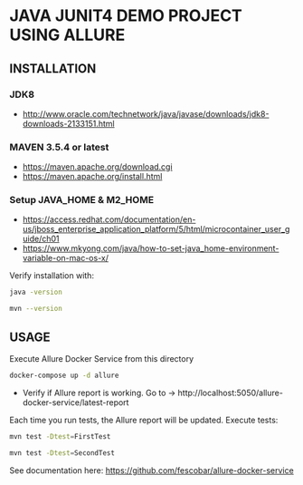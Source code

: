 # JAVA JUNIT4 DEMO PROJECT USING ALLURE

## INSTALLATION
### JDK8
- http://www.oracle.com/technetwork/java/javase/downloads/jdk8-downloads-2133151.html

### MAVEN 3.5.4 or latest
- https://maven.apache.org/download.cgi
- https://maven.apache.org/install.html

### Setup JAVA_HOME & M2_HOME
- https://access.redhat.com/documentation/en-us/jboss_enterprise_application_platform/5/html/microcontainer_user_guide/ch01
- https://www.mkyong.com/java/how-to-set-java_home-environment-variable-on-mac-os-x/

Verify installation with:
```sh
java -version
```
```sh
mvn --version
```

## USAGE
Execute Allure Docker Service from this directory
```sh
docker-compose up -d allure
```

- Verify if Allure report is working. Go to -> http://localhost:5050/allure-docker-service/latest-report

Each time you run tests, the Allure report will be updated.
Execute tests:
```sh
mvn test -Dtest=FirstTest
 ```

 ```sh
mvn test -Dtest=SecondTest
 ```

See documentation here: https://github.com/fescobar/allure-docker-service